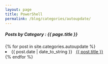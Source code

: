 ```yaml
---
layout: page
title: PowerShell
permalink: /blog/categories/autoupdate/
---
```


<h5> Posts by Category : {{ page.title }} </h5>

<div class="card">
{% for post in site.categories.autoupdate %}
 <li class="category-posts"><span>{{ post.date | date_to_string }}</span> &nbsp; <a href="{{ post.url }}">{{ post.title }}</a></li>
{% endfor %}
</div>
